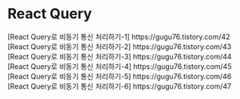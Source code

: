 <h1>React Query</h1>
[React Query로 비동기 통신 처리하기-1] https://gugu76.tistory.com/42 <br />
[React Query로 비동기 통신 처리하기-2] https://gugu76.tistory.com/43 <br />
[React Query로 비동기 통신 처리하기-3] https://gugu76.tistory.com/44 <br />
[React Query로 비동기 통신 처리하기-4] https://gugu76.tistory.com/45 <br />
[React Query로 비동기 통신 처리하기-5] https://gugu76.tistory.com/46 <br />
[React Query로 비동기 통신 처리하기-6] https://gugu76.tistory.com/47 <br />